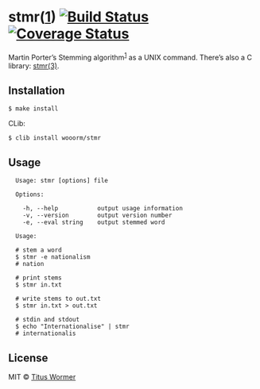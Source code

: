 # stmr([1](http://www.gsp.com/support/man/)) [![Build Status](https://img.shields.io/travis/wooorm/stmr.svg?style=flat)](https://travis-ci.org/wooorm/stmr) [![Coverage Status](https://img.shields.io/coveralls/wooorm/stmr.svg?style=flat)](https://coveralls.io/r/wooorm/stmr?branch=master)

Martin Porter’s Stemming algorithm<sup>[1](http://tartarus.org/martin/PorterStemmer/)</sup> as a UNIX command. There’s also a C library: [stmr(3)](https://github.com/wooorm/stmr.c).

## Installation

```
$ make install
```

CLib:
```
$ clib install wooorm/stmr
```

## Usage

```
  Usage: stmr [options] file

  Options:

    -h, --help           output usage information
    -v, --version        output version number
    -e, --eval string    output stemmed word

  Usage:

  # stem a word
  $ stmr -e nationalism
  # nation

  # print stems
  $ stmr in.txt

  # write stems to out.txt
  $ stmr in.txt > out.txt

  # stdin and stdout
  $ echo "Internationalise" | stmr
  # internationalis
```

## License

MIT © [Titus Wormer](http://wooorm.com)
